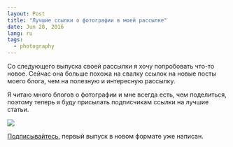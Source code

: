 ```yaml
---
layout: Post
title: "Лучшие ссылки о фотографии в моей рассылке"
date: Jun 28, 2016
lang: ru
tags:
  - photography
---
```


Со следующего выпуска своей рассылки я хочу попробовать что-то новое. Сейчас она больше похожа на свалку ссылок на новые посты моего блога, чем на полезную и интересную рассылку.

Я читаю много блогов о фотографии и мне всегда есть, чем поделиться, поэтому теперь я буду присылать подписчикам ссылки на лучшие статьи.

![](/images/blog/newnewsletter.png)

[Подписывайтесь](/subscribe), первый выпуск в новом формате уже написан.

